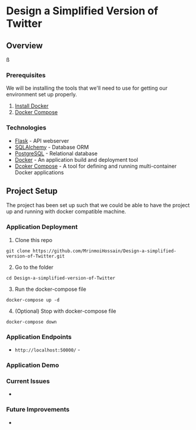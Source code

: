 # Design a Simplified Version of Twitter

## Overview
ß
### Prerequisites
We will be installing the tools that we'll need to use for getting our environment set up properly.
1. [Install Docker](https://docs.docker.com/get-docker/)
2. [Docker Compose](https://docs.docker.com/compose/install/)

### Technologies
* [Flask](https://flask.palletsprojects.com/en/1.1.x/) - API webserver
* [SQLAlchemy](https://www.sqlalchemy.org/) - Database ORM
* [PostgreSQL](https://www.postgresql.org/) - Relational database
* [Docker](https://www.docker.com/) - An application build and deployment tool
* [Dcoker Compose](https://docs.docker.com/compose/) - A tool for defining and running multi-container Docker applications

## Project Setup
The project has been set up such that we could be able to have the project up and running with docker compatible machine.


### Application Deployment 
1. Clone this repo
```
git clone https://github.com/MrinmoiHossain/Design-a-simplified-version-of-Twitter.git
```
2. Go to the folder
```
cd Design-a-simplified-version-of-Twitter
```
3. Run the docker-compose file
```
docker-compose up -d
```
4. (Optional) Stop with docker-compose file
```
docker-compose down
```

### Application Endpoints
- ```http://localhost:50000/``` - 


### Application Demo

### Current Issues
- 

### Future Improvements
- 
